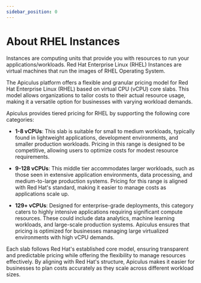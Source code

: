```yaml
---
sidebar_position: 0
---
```

# About RHEL Instances

Instances are computing units that provide you with resources to run your applications/workloads. Red Hat Enterprise Linux (RHEL) Instances are virtual machines that run the images of RHEL Operating System.

The Apiculus platform offers a flexible and granular pricing model for Red Hat Enterprise Linux (RHEL) based on virtual CPU (vCPU) core slabs. This model allows organizations to tailor costs to their actual resource usage, making it a versatile option for businesses with varying workload demands.

Apiculus provides tiered pricing for RHEL by supporting the following core categories:

- **1-8 vCPUs**: This slab is suitable for small to medium workloads, typically found in lightweight applications, development environments, and smaller production workloads. Pricing in this range is designed to be competitive, allowing users to optimize costs for modest resource requirements.
    
- **9-128 vCPUs**: This middle tier accommodates larger workloads, such as those seen in extensive application environments, data processing, and medium-to-large production systems. Pricing for this range is aligned with Red Hat's standard, making it easier to manage costs as applications scale up.
    
- **129+ vCPUs**: Designed for enterprise-grade deployments, this category caters to highly intensive applications requiring significant compute resources. These could include data analytics, machine learning workloads, and large-scale production systems. Apiculus ensures that pricing is optimized for businesses managing large virtualized environments with high vCPU demands.
    

Each slab follows Red Hat's established core model, ensuring transparent and predictable pricing while offering the flexibility to manage resources effectively. By aligning with Red Hat's structure, Apiculus makes it easier for businesses to plan costs accurately as they scale across different workload sizes.